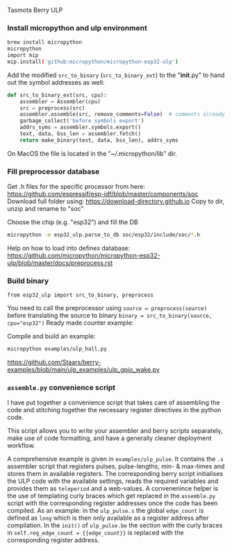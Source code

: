 Tasmota Berry ULP


### Install micropython and ulp environment
```sh
brew install micropython
micropython
import mip
mip.install('github:micropython/micropython-esp32-ulp')
```

Add the modified `src_to_binary` (`src_to_binary_ext`) to  the "__init__.py" to hand out the symbol addresses as well:
```python
def src_to_binary_ext(src, cpu):
    assembler = Assembler(cpu)
    src = preprocess(src)
    assembler.assemble(src, remove_comments=False)  # comments already removed by preprocessor
    garbage_collect('before symbols export')
    addrs_syms = assembler.symbols.export()
    text, data, bss_len = assembler.fetch()
    return make_binary(text, data, bss_len), addrs_syms
```

On MacOS the file is located in the "~/.micropython/lib" dir.

### Fill preprocessor database

Get .h files for the specific processor from here: https://github.com/espressif/esp-idf/blob/master/components/soc
Download full folder using: https://download-directory.github.io
Copy to dir, unzip and rename to "soc"

Choose the chip (e.g. "esp32") and fill the DB
```sh
micropython -m esp32_ulp.parse_to_db soc/esp32/include/soc/*.h
```

Help on how to load into defines database: https://github.com/micropython/micropython-esp32-ulp/blob/master/docs/preprocess.rst


### Build binary

`from esp32_ulp import src_to_binary, preprocess`

You need to call the preprocessor using `source = preprocess(source)` before translating the source to binary `binary = src_to_binary(source, cpu="esp32")`
Ready made counter example:

Compile and build an example:
```sh
micropython examples/ulp_hall.py
```

https://github.com/Staars/berry-examples/blob/main/ulp_examples/ulp_gpio_wake.py


### `assemble.py` convenience script

I have put together a convenience script that takes care of assembling the code and stitching together the necessary register directives in the python code.

This script allows you to write your assembler and berry scripts separately, make use of code formatting, and have a generally cleaner deployment workflow.

A comprehensive example is given in `examples/ulp_pulse`. It contains the `.s` assembler script that registers pulses, pulse-lengths, min- & max-times and stores them in available registers.
The corresponding berry script initialises the ULP code with the available settings, reads the required variables and provides them as `teleperiod` and a web-values.
A convenenince helper is the use of templating curly braces which get replaced in the `assemble.py` script with the corresponding register addresses once the code has been compiled. As an example: in the `ulp_pulse.s` the global `edge_count` is defined as `long` which is then only available as a register address after compilation. In the `init()` of `ulp_pulse.be` the section with the curly braces in `self.reg_edge_count = {{edge_count}}` is replaced with the corresponding register address.